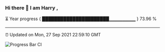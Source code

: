 ### Hi there 👋 I am Harry , 

⏳ Year progress { ██████████████████████▁▁▁▁▁▁▁▁ } 73.96 %

---

⏰ Updated on Mon, 27 Sep 2021 22:59:10 GMT

![Progress Bar CI](https://github.com/duykhang68/duykhang68/workflows/Progress%20Bar%20CI/badge.svg)
